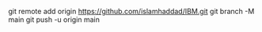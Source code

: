 git remote add origin https://github.com/islamhaddad/IBM.git
git branch -M main
git push -u origin main
